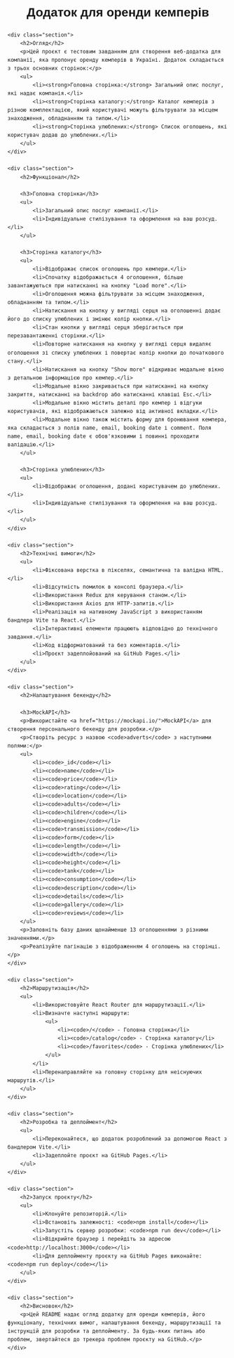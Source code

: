 <!DOCTYPE html>
<html lang="uk">
<head>
    <meta charset="UTF-8">
    <meta name="viewport" content="width=device-width, initial-scale=1.0">
    <title>README</title>
    <style>
        body {
            font-family: Arial, sans-serif;
            line-height: 1.6;
            margin: 20px;
        }
        h1, h2, h3 {
            text-align: center;
        }
        p {
            text-indent: 20px;
            margin-bottom: 10px;
        }
        ul {
            margin-left: 40px;
            margin-bottom: 20px;
        }
        .section {
            margin-bottom: 40px;
        }
    </style>
</head>
<body>
    <h1>Додаток для оренди кемперів</h1>

    <div class="section">
        <h2>Огляд</h2>
        <p>Цей проєкт є тестовим завданням для створення веб-додатка для компанії, яка пропонує оренду кемперів в Україні. Додаток складається з трьох основних сторінок:</p>
        <ul>
            <li><strong>Головна сторінка:</strong> Загальний опис послуг, які надає компанія.</li>
            <li><strong>Сторінка каталогу:</strong> Каталог кемперів з різною комплектацією, який користувачі можуть фільтрувати за місцем знаходження, обладнанням та типом.</li>
            <li><strong>Сторінка улюблених:</strong> Список оголошень, які користувач додав до улюблених.</li>
        </ul>
    </div>

    <div class="section">
        <h2>Функціонал</h2>

        <h3>Головна сторінка</h3>
        <ul>
            <li>Загальний опис послуг компанії.</li>
            <li>Індивідуальне стилізування та оформлення на ваш розсуд.</li>
        </ul>

        <h3>Сторінка каталогу</h3>
        <ul>
            <li>Відображає список оголошень про кемпери.</li>
            <li>Спочатку відображається 4 оголошення, більше завантажуються при натисканні на кнопку "Load more".</li>
            <li>Оголошення можна фільтрувати за місцем знаходження, обладнанням та типом.</li>
            <li>Натискання на кнопку у вигляді серця на оголошенні додає його до списку улюблених і змінює колір кнопки.</li>
            <li>Стан кнопки у вигляді серця зберігається при перезавантаженні сторінки.</li>
            <li>Повторне натискання на кнопку у вигляді серця видаляє оголошення зі списку улюблених і повертає колір кнопки до початкового стану.</li>
            <li>Натискання на кнопку "Show more" відкриває модальне вікно з детальною інформацією про кемпер.</li>
            <li>Модальне вікно закривається при натисканні на кнопку закриття, натисканні на backdrop або натисканні клавіші Esc.</li>
            <li>Модальне вікно містить деталі про кемпер і відгуки користувачів, які відображаються залежно від активної вкладки.</li>
            <li>Модальне вікно також містить форму для бронювання кемпера, яка складається з полів name, email, booking date і comment. Поля name, email, booking date є обов'язковими і повинні проходити валідацію.</li>
        </ul>

        <h3>Сторінка улюблених</h3>
        <ul>
            <li>Відображає оголошення, додані користувачем до улюблених.</li>
            <li>Індивідуальне стилізування та оформлення на ваш розсуд.</li>
        </ul>
    </div>

    <div class="section">
        <h2>Технічні вимоги</h2>
        <ul>
            <li>Фіксована верстка в пікселях, семантична та валідна HTML.</li>
            <li>Відсутність помилок в консолі браузера.</li>
            <li>Використання Redux для керування станом.</li>
            <li>Використання Axios для HTTP-запитів.</li>
            <li>Реалізація на нативному JavaScript з використанням бандлера Vite та React.</li>
            <li>Інтерактивні елементи працюють відповідно до технічного завдання.</li>
            <li>Код відформатований та без коментарів.</li>
            <li>Проєкт задеплойований на GitHub Pages.</li>
        </ul>
    </div>

    <div class="section">
        <h2>Налаштування бекенду</h2>

        <h3>MockAPI</h3>
        <p>Використайте <a href="https://mockapi.io/">MockAPI</a> для створення персонального бекенду для розробки.</p>
        <p>Створіть ресурс з назвою <code>adverts</code> з наступними полями:</p>
        <ul>
            <li><code>_id</code></li>
            <li><code>name</code></li>
            <li><code>price</code></li>
            <li><code>rating</code></li>
            <li><code>location</code></li>
            <li><code>adults</code></li>
            <li><code>children</code></li>
            <li><code>engine</code></li>
            <li><code>transmission</code></li>
            <li><code>form</code></li>
            <li><code>length</code></li>
            <li><code>width</code></li>
            <li><code>height</code></li>
            <li><code>tank</code></li>
            <li><code>consumption</code></li>
            <li><code>description</code></li>
            <li><code>details</code></li>
            <li><code>gallery</code></li>
            <li><code>reviews</code></li>
        </ul>
        <p>Заповніть базу даних щонайменше 13 оголошеннями з різними значеннями.</p>
        <p>Реалізуйте пагінацію з відображенням 4 оголошень на сторінці.</p>
    </div>

    <div class="section">
        <h2>Маршрутизація</h2>
        <ul>
            <li>Використовуйте React Router для маршрутизації.</li>
            <li>Визначте наступні маршрути:
                <ul>
                    <li><code>/</code> - Головна сторінка</li>
                    <li><code>/catalog</code> - Сторінка каталогу</li>
                    <li><code>/favorites</code> - Сторінка улюблених</li>
                </ul>
            </li>
            <li>Перенаправляйте на головну сторінку для неіснуючих маршрутів.</li>
        </ul>
    </div>

    <div class="section">
        <h2>Розробка та деплоймент</h2>
        <ul>
            <li>Переконайтеся, що додаток розроблений за допомогою React з бандлером Vite.</li>
            <li>Задеплойте проєкт на GitHub Pages.</li>
        </ul>
    </div>

    <div class="section">
        <h2>Запуск проєкту</h2>
        <ul>
            <li>Клонуйте репозиторій.</li>
            <li>Встановіть залежності: <code>npm install</code></li>
            <li>Запустіть сервер розробки: <code>npm run dev</code></li>
            <li>Відкрийте браузер і перейдіть за адресою <code>http://localhost:3000</code></li>
            <li>Для деплойменту проєкту на GitHub Pages виконайте: <code>npm run deploy</code></li>
        </ul>
    </div>

    <div class="section">
        <h2>Висновок</h2>
        <p>Цей README надає огляд додатку для оренди кемперів, його функціоналу, технічних вимог, налаштування бекенду, маршрутизації та інструкцій для розробки та деплойменту. За будь-яких питань або проблем, звертайтеся до трекера проблем проєкту на GitHub.</p>
    </div>

</body>
</html>
